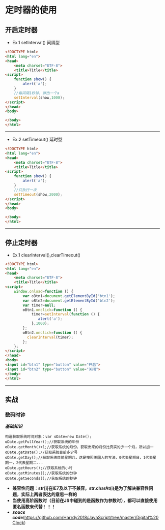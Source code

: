 # 定时器的使用



## 开启定时器
* Ex.1 setInterval() 间隔型
```html
<!DOCTYPE html>
<html lang="en">
<head>
    <meta charset="UTF-8">
    <title>Title</title>
<script>
    function show() {
        alert('a');
    }
    //每间隔1秒钟，弹出一个a
    setInterval(show,1000);
</script>
</head>
<body>

</body>
</html>
```

***
* Ex.2 setTimeout() 延时型
```html
<!DOCTYPE html>
<html lang="en">
<head>
    <meta charset="UTF-8">
    <title>Title</title>
<script>
    function show() {
        alert('a');
    }
    //只执行一次
    setTimeout(show,2000);
</script>
</head>
<body>

</body>
</html>
```

***
## 停止定时器
* Ex.1 clearInterval(),clearTimeout()
```html
<!DOCTYPE html>
<html lang="en">
<head>
    <meta charset="UTF-8">
    <title>Title</title>
<script>
    window.onload=function () {
        var oBtn1=document.getElementById('btn1');
        var oBtn2=document.getElementById('btn2');
        var timer=null;
        oBtn1.onclick=function () {
            timer=setInterval(function () {
               alert('a');
            },1000);
        };
        oBtn2.onclick=function () {
          clearInterval(timer);  
        };
    };
</script>
</head>
<body>
<input id="btn1" type="button" value="开启">
<input id="btn2" type="button" value="关闭">
</body>
</html>
```

***
## 实战
### 数码时钟
***基础知识***
```
构造获取系统时间对象：var oDate=new Date();
oDate.getFullYear();//获取系统的年份
oDate.getMonth()+1;//获取系统的月份，获取出来的月份比真实的少一个月，所以加一
oDate.getDate();//获取系统目前多少号
oDate.getDay();//获取系统目前星期几，这是按照美国人的写法，0代表星期日，1代表星期一，2代表星期二...
oDate.getHours();//获取系统的小时
oDate.getMinutes();//获取系统的分钟
oDate.getSeconds();//获取系统的秒钟
```
* **兼容性问题：str[i]在IE7及以下不兼容，str.charAt(i)是为了解决兼容性问题，实际上两者表达的意思一样的**
* **当使用高阶函数时（目前在JS中碰到的是函数作为参数时），都可以直接使用匿名函数来代替！！！**
* ***souce code***(https://github.com/Harrdy2018/JavaScript/tree/master/Digital%20Clock)
